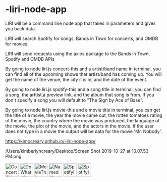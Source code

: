 # -liri-node-app

LIRI will be a command line node app that takes in parameters and gives you back data.

LIRI will search Spotify for songs, Bands in Town for concerts, and OMDB for movies.

LIRI will send requests using the axios package to the Bands in Town, Spotify and OMDB APIs

By going to node liri.js concert-this and a artist/band name in terminal, you can find all of the upcoming shows that artist/band has coming up.  You will get the name of the venue, the city it is in, and the date of the event.

By going to node liri.js spotify-this and a song title in terminal, you can find a song, the arttist,a preview link, and the album that song is from.  If you don't specify a song you will default to "The Sign by Ace of Base".

By going to node liri.js movie-this and a movie title in terminal, you can get the title of a movie, the year the movie came out, the rotten tomatoes rating of the movie, the country where the movie was produced, the language of the movie, the plot of the movie, and the actors in the movie.  If the user does not type in a movie the output will be data for the movie 'Mr. Nobody'.

https://kimocreary.github.io/-liri-node-app/

/Users/kimberlyncreary/Desktop/Screen Shot 2019-10-27 at 10.07.53 PM.png

<img src="assets/ConertThis" alt="ConcertThis" height="42" width="42">
<img src="assets/DoWhatImg" alt="DoWhatItSays" height="42" width="42">
<img src="assets/MovieThis" alt="MovieThis" height="42" width="42">
<img src="assets/NamedMovie" alt="NamedMovie" height="42" width="42">
<img src="assets/SpotifyImg" alt="SpotifyImg" height="42" width="42">
<img src="assets/NamedSpotify" alt="SpotifyImg" height="42" width="42">